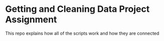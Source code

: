 # Getting and Cleaning Data Project Assignment
This repo explains how all of the scripts work and how they are connected
